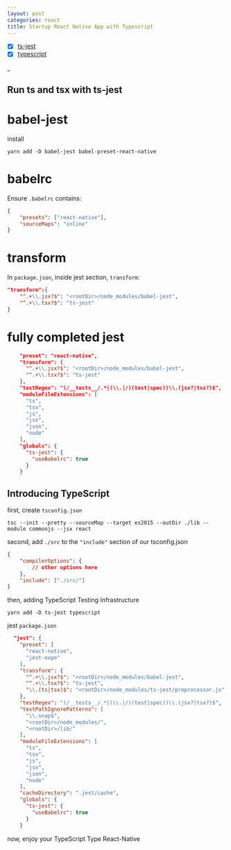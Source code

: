 ```yaml
---
layout: post
categories: react
title: Startup React Native App with Typescript
---
```


- [x] [ts-jest][jest]
- [x] [typescript][ts]

_

## Run ts and tsx with ts-jest
 
# babel-jest
 
install
```
yarn add -D babel-jest babel-preset-react-native
```

# babelrc
Ensure `.babelrc` contains:

```json
{
    "presets": ["react-native"],
    "sourceMaps": "inline"
}
```

# transform
In `package.json`, inside jest section, `transform`:
```json
"transform":{
    "^.+\\.jsx?$": "<rootDir>/node_modules/babel-jest",
    "^.+\\.tsx?$": "ts-jest"
}
```

# fully completed jest

```json
    "preset": "react-native",
    "transform": {
      "^.+\\.jsx?$": "<rootDir>/node_modules/babel-jest",
      "^.+\\.tsx?$": "ts-jest"
    },
    "testRegex": "(/__tests__/.*|(\\.|/)(test|spec))\\.(jsx?|tsx?)$",
    "moduleFileExtensions": [
      "ts",
      "tsx",
      "js",
      "jsx",
      "json",
      "node"
    ],
    "globals": {
      "ts-jest": {
        "useBabelrc": true
      }
    }
```

## Introducing TypeScript

first, create `tsconfig.json`
```shell
tsc --init --pretty --sourceMap --target es2015 --outDir ./lib --module commonjs --jsx react
```
second, add `./src` to the `"include"` section of our tsconfig.json

```json
{
    "compilerOptions": {
        // other options here
    },
    "include": ["./src/"]
}
```
then, adding TypeScript Testing Infrastructure

```
yarn add -D ts-jest typescript
```
jest `package.json`

```json
  "jest": {
    "preset": [
      "react-native",
      "jest-expo"
    ],
    "transform": {
      "^.+\\.jsx?$": "<rootDir>/node_modules/babel-jest",
      "^.+\\.tsx?$": "ts-jest",
      "\\.(ts|tsx)$": "<rootDir>/node_modules/ts-jest/preprocessor.js"
    },
    "testRegex": "(/__tests__/.*|(\\.|/)(test|spec))\\.(jsx?|tsx?)$",
    "testPathIgnorePatterns": [
      "\\.snap$",
      "<rootDir>/node_modules/",
      "<rootDir>/lib/"
    ],
    "moduleFileExtensions": [
      "ts",
      "tsx",
      "js",
      "jsx",
      "json",
      "node"
    ],
    "cacheDirectory": ".jest/cache",
    "globals": {
      "ts-jest": {
        "useBabelrc": true
      }
    }
```

now, enjoy your TypeScript Type React-Native

[jest]:https://github.com/kulshekhar/ts-jest#react-native
[ts]:https://github.com/Microsoft/TypeScript-React-Native-Starter
